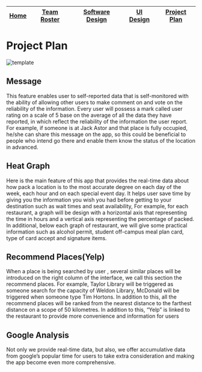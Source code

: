 |[Home](https://ssajnani.github.io/Capacity/homepage.html)| [Team Roster](https://ssajnani.github.io/Capacity/teamPage.html)| [Software Design](https://ssajnani.github.io/Capacity/softwaredesign.html) | [UI Design](https://ssajnani.github.io/Capacity/uidesign.html) | [Project Plan](https://ssajnani.github.io/Capacity/projectplan.html) |
|:-:|:-:|:-:|:-:|:-:|

# Project Plan

![template](https://i.gyazo.com/d5b49eb7a7ef524c7e78c9162afc7335.png)
## Message 
This feature enables user to self-reported data that is self-monitored with the ability of allowing other users to make comment on and vote on the reliability of the information. Every user will possess a mark called user rating on a scale of 5 base on the average of all the data they have reported, in which reflect the reliability of the information the user report. For example, if someone is at Jack Astor and that place is fully occupied, he/she can share this message on the app, so this could be beneficial to people who intend go there and enable them know the status of the location in advanced. 

## Heat Graph 
Here is the main feature of this app that provides the real-time data about how pack a location is to the most accurate degree on each day of the week, each hour and on each special event day. It helps user save time by giving you the information you wish you had before getting to your destination such as wait times and seat availability, For example, for each restaurant, a graph will be design with a horizontal axis that representing the time in hours and a vertical axis representing the percentage of packed. In additional, below each graph of restaurant, we will give some practical information such as alcohol permit, student off-campus meal plan card, type of card accept and signature items.  

## Recommend Places(Yelp) 
When a place is being searched by user , several similar places will be introduced on the right column of the interface, we call this section the recommend places. For example, Taylor Library will  be triggered as someone search for the capacity of Weldon Library, McDonald will be triggered when someone type Tim Hortons. In addition to this, all the recommend places will be ranked from the nearest distance to the farthest distance on a scope of 50 kilometres. In addition to this, “Yelp” is linked to the restaurant to provide more convenience and information for users

## Google Analysis 
Not only we provide real-time data, but also, we offer accumulative data from google’s popular time for users to take extra consideration and making the app become even more comprehensive. 
